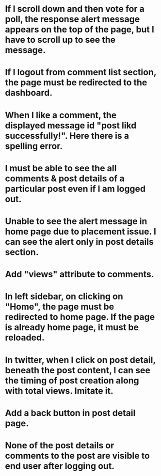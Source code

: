 # If I scroll down and then vote for a poll, the response alert message appears on the top of the page, but I have to scroll up to see the message.
# If I logout from comment list section, the page must be redirected to the dashboard.
# When I like a comment, the displayed message id "post likd successfully!". Here there is a spelling error.
# I must be able to see the all comments & post details of a particular post even if I am logged out.
# Unable to see the alert message in home page due to placement issue. I can see the alert only in post details section.
# Add "views" attribute to comments.
# In left sidebar, on clicking on "Home", the page must be redirected to home page. If the page is already home page, it must be reloaded.
# In twitter, when I click on post detail, beneath the post content, I can see the timing of post creation along with total views. Imitate it.
# Add a back button in post detail page.
# None of the post details or comments to the post are visible to end user after logging out.